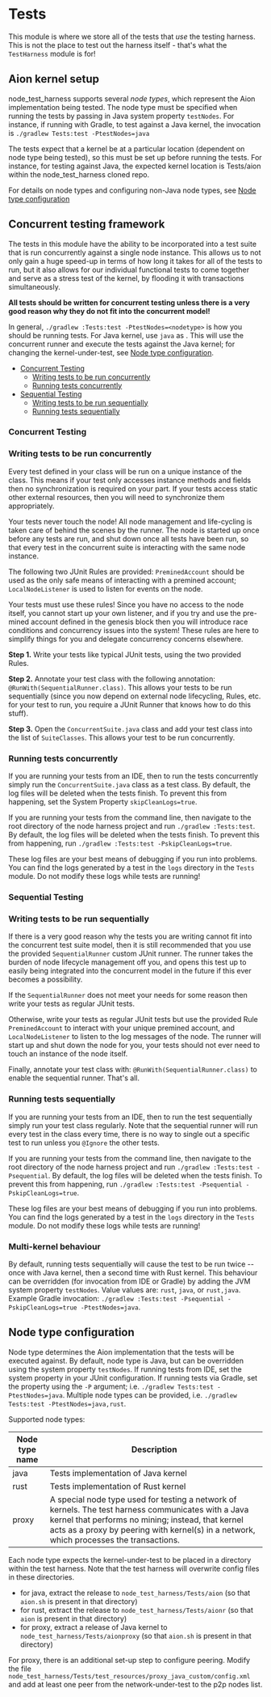 # Tests
This module is where we store all of the tests that _use_ the testing harness. This is not the place to test out the harness itself - that's what the `TestHarness` module is for!

## Aion kernel setup

node_test_harness supports several _node types_, which represent the Aion implementation being tested.  The node type must be specified when running the tests by passing in Java system property `testNodes`.  For instance, if running with Gradle, to test against a Java kernel, the invocation is `./gradlew Tests:test -PtestNodes=java`

The tests expect that a kernel be at a particular location (dependent on node type being tested), so this must be set up before running the tests.  For instance, for testing against Java, the expected kernel location is Tests/aion within the node_test_harness cloned repo.

For details on node types and configuring non-Java node types, see [Node type configuration](#node-type-configuration)

## Concurrent testing framework
The tests in this module have the ability to be incorporated into a test suite that is run concurrently against a single node instance. This allows us to not only gain a huge speed-up in terms of how long it takes for all of the tests to run, but it also allows for our individual functional tests to come together and serve as a stress test of the kernel, by flooding it with transactions simultaneously.

__All tests should be written for concurrent testing unless there is a very good reason why they do not fit into the concurrent model!__

In general, `./gradlew :Tests:test -PtestNodes=<nodetype>` is how you should be running tests.  For Java kernel, use `java` as <nodetype>.  This will use the concurrent runner and execute the tests against the Java kernel; for changing the kernel-under-test, see [Node type configuration](#node-type-configuration).


* [Concurrent Testing](#concurrent)
  * [Writing tests to be run concurrently](#concurrent-writing)
  * [Running tests concurrently](#concurrent-run)
* [Sequential Testing](#sequential)
  * [Writing tests to be run sequentially](#sequential-writing)
  * [Running tests sequentially](#sequential-run)

### <a name="concurrent">Concurrent Testing</a>
### <a name="concurrent-writing">Writing tests to be run concurrently</a>
Every test defined in your class will be run on a unique instance of the class. This means if your test only accesses instance methods and fields then no synchronization is required on your part. If your tests access static other external resources, then you will need to synchronize them appropriately.

Your tests never touch the node! All node management and life-cycling is taken care of behind the scenes by the runner. The node is started up once before any tests are run, and shut down once all tests have been run, so that every test in the concurrent suite is interacting with the same node instance.

The following two JUnit Rules are provided: `PreminedAccount` should be used as the only safe means of interacting with a premined account; `LocalNodeListener` is used to listen for events on the node.

Your tests must use these rules! Since you have no access to the node itself, you cannot start up your own listener, and if you try and use the pre-mined account defined in the genesis block then you will introduce race conditions and concurrency issues into the system! These rules are here to simplify things for you and delegate concurrency concerns elsewhere.

__Step 1.__ Write your tests like typical JUnit tests, using the two provided Rules.

__Step 2.__ Annotate your test class with the following annotation: `@RunWith(SequentialRunner.class)`. This allows your tests to be run sequentially (since you now depend on external node lifecycling, Rules, etc. for your test to run, you require a JUnit Runner that knows how to do this stuff).

__Step 3.__ Open the `ConcurrentSuite.java` class and add your test class into the list of `SuiteClasses`. This allows your test to be run concurrently.

### <a name="concurrent-run">Running tests concurrently</a>
If you are running your tests from an IDE, then to run the tests concurrently simply run the `ConcurrentSuite.java` class as a test class. By default, the log files will be deleted when the tests finish. To prevent this from happening, set the System Property `skipCleanLogs=true`.

If you are running your tests from the command line, then navigate to the root directory of the node harness project and run `./gradlew :Tests:test`. By default, the log files will be deleted when the tests finish. To prevent this from happening, run `./gradlew :Tests:test -PskipCleanLogs=true`.

These log files are your best means of debugging if you run into problems. You can find the logs generated by a test in the `logs` directory in the `Tests` module. Do not modify these logs while tests are running!

### <a name="sequential">Sequential Testing</a>
### <a name="sequential-writing">Writing tests to be run sequentially</a>
If there is a very good reason why the tests you are writing cannot fit into the concurrent test suite model, then it is still recommended that you use the provided `SequentialRunner` custom JUnit runner. The runner takes the burden of node lifecycle management off you, and opens this test up to easily being integrated into the concurrent model in the future if this ever becomes a possibility.

If the `SequentialRunner` does not meet your needs for some reason then write your tests as regular JUnit tests.

Otherwise, write your tests as regular JUnit tests but use the provided Rule `PreminedAccount` to interact with your unique premined account, and `LocalNodeListener` to listen to the log messages of the node. The runner will start up and shut down the node for you, your tests should not ever need to touch an instance of the node itself.

Finally, annotate your test class with: `@RunWith(SequentialRunner.class)` to enable the sequential runner. That's all.

### <a name="sequential-run">Running tests sequentially</a>
If you are running your tests from an IDE, then to run the test sequentially simply run your test class regularly. Note that the sequential runner will run every test in the class every time, there is no way to single out a specific test to run unless you `@Ignore` the other tests.

If you are running your tests from the command line, then navigate to the root directory of the node harness project and run `./gradlew :Tests:test -Psequential`. By default, the log files will be deleted when the tests finish. To prevent this from happening, run `./gradlew :Tests:test -Psequential -PskipCleanLogs=true`.

These log files are your best means of debugging if you run into problems. You can find the logs generated by a test in the `logs` directory in the `Tests` module. Do not modify these logs while tests are running!

### <a name="sequential-run">Multi-kernel behaviour</a>

By default, running tests sequentially will cause the test to be run twice -- once with Java kernel, then a second time with Rust kernel.  This behaviour can be overridden (for invocation from IDE or Gradle) by adding the JVM system property `testNodes`.  Value values are: `rust`, `java`, or `rust,java`.  Example Gradle invocation: `./gradlew :Tests:test -Psequential -PskipCleanLogs=true -PtestNodes=java`. 

## Node type configuration

Node type determines the Aion implementation that the tests will be executed against.  By default, node type is Java, but can be overridden using the system property `testNodes`.  If running tests from IDE, set the system property in your JUnit configuration.  If running tests via Gradle, set the property using the `-P` argument; i.e. `./gradlew Tests:test -PtestNodes=java`.  Multiple node types can be provided, i.e. `./gradlew Tests:test -PtestNodes=java,rust`.

Supported node types:

| Node type name | Description                                  |
|----------------|----------------------------------------------|
| java           | Tests implementation of Java kernel          |
| rust           | Tests implementation of Rust kernel          |
| proxy          | A special node type used for testing a network of kernels.  The test harness communicates with a Java kernel that performs no mining; instead, that kernel acts as a proxy by peering with kernel(s) in a network, which processes the transactions. |

Each node type expects the kernel-under-test to be placed in a directory within the test harness.  Note that the test harness will overwrite config files in these directories.

- for java, extract the release to `node_test_harness/Tests/aion` (so that `aion.sh` is present in that directory)
- for rust, extract the release to `node_test_harness/Tests/aionr` (so that `aion` is present in that directory)
- for proxy, extract a release of Java kernel to `node_test_harness/Tests/aionproxy` (so that `aion.sh` is present in that directory)

For proxy, there is an additional set-up step to configure peering.  Modify the file `node_test_harness/Tests/test_resources/proxy_java_custom/config.xml` and add at least one peer from the network-under-test to the p2p nodes list.

